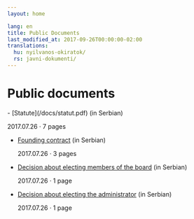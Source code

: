 ```yaml
---
layout: home

lang: en
title: Public Documents
last_modified_at: 2017-09-26T00:00:00-02:00
translations:
  hu: nyilvanos-okiratok/
  rs: javni-dokumenti/
---
```


# Public documents

<div class="documents" markdown="1">
- [Statute](/docs/statut.pdf) (in Serbian)

  2017.07.26 · 7 pages
- [Founding contract](/docs/ugovor-o-osnivanju.pdf) (in Serbian)

  2017.07.26 · 3 pages
- [Decision about electing members of the board](/docs/odluka-o-imenovanju-upravnog-odbora.pdf) (in Serbian)

  2017.07.26 · 1 page
- [Decision about electing the administrator](/docs/odluka-o-imenovanju-upravitelja.pdf) (in Serbian)

  2017.07.26 · 1 page
</div>
